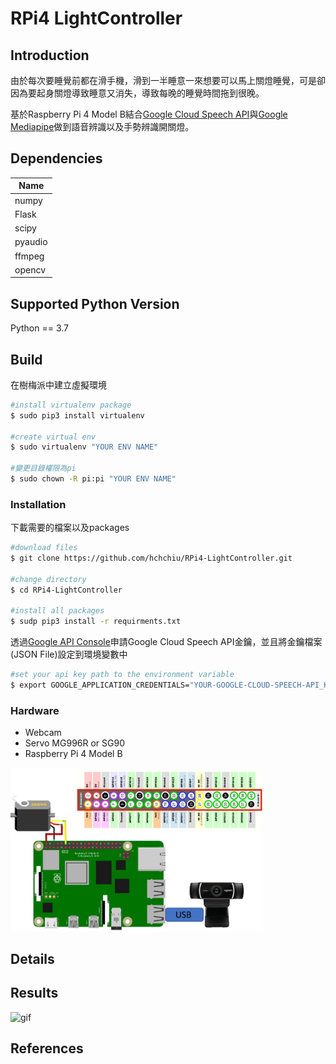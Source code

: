 # RPi4 LightController

## Introduction
由於每次要睡覺前都在滑手機，滑到一半睡意一來想要可以馬上關燈睡覺，可是卻因為要起身關燈導致睡意又消失，導致每晚的睡覺時間拖到很晚。

基於Raspberry Pi 4 Model B結合[Google Cloud Speech API](https://cloud.google.com/speech-to-text)與[Google Mediapipe](https://google.github.io/mediapipe/)做到語音辨識以及手勢辨識開關燈。

## Dependencies
|Name|
|----|
|numpy|
|Flask|
|scipy|
|pyaudio|
|ffmpeg|
|opencv|

## Supported Python Version
Python == 3.7

## Build

在樹梅派中建立虛擬環境
```bash
#install virtualenv package
$ sudo pip3 install virtualenv

#create virtual env
$ sudo virtualenv "YOUR ENV NAME"

#變更目錄權限為pi
$ sudo chown -R pi:pi "YOUR ENV NAME"
```

### Installation
下載需要的檔案以及packages
```bash
#download files
$ git clone https://github.com/hchchiu/RPi4-LightController.git

#change directory
$ cd RPi4-LightController

#install all packages
$ sudp pip3 install -r requirments.txt
```

透過[Google API Console](https://console.developers.google.com/)申請Google Cloud Speech API金鑰，並且將金鑰檔案(JSON File)設定到環境變數中
```bash
#set your api key path to the environment variable
$ export GOOGLE_APPLICATION_CREDENTIALS="YOUR-GOOGLE-CLOUD-SPEECH-API_KEY_PATH"
```

### Hardware
- Webcam
- Servo MG996R or SG90
- Raspberry Pi 4 Model B

<div>
<img src="https://github.com/hchchiu/RPi4-LightController/blob/master/doc/pinout.png" width=80%>
</div>


## Details

## Results
![gif](https://github.com/hchchiu/RPi4-LightController/blob/master/doc/gesture.gif)

## References
